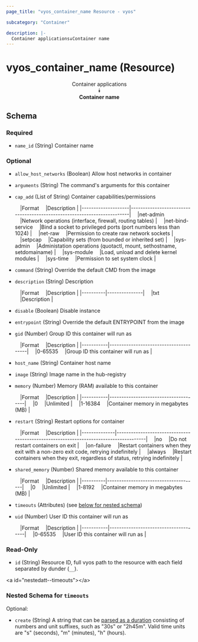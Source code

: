```yaml
---
page_title: "vyos_container_name Resource - vyos"

subcategory: "Container"

description: |- 
  Container applications⯯Container name
---
```


# vyos_container_name (Resource)
<center>

Container applications  
⯯  
**Container name**


</center>

## Schema

### Required

- `name_id` (String) Container name

### Optional

- `allow_host_networks` (Boolean) Allow host networks in container
- `arguments` (String) The command&#39;s arguments for this container
- `cap_add` (List of String) Container capabilities/permissions

    &emsp;|Format            &emsp;|Description                                                            |
    |--------------------|-------------------------------------------------------------------------|
    &emsp;|net-admin         &emsp;|Network operations (interface, firewall, routing tables)               |
    &emsp;|net-bind-service  &emsp;|Bind a socket to privileged ports (port numbers less than 1024)        |
    &emsp;|net-raw           &emsp;|Permission to create raw network sockets                               |
    &emsp;|setpcap           &emsp;|Capability sets (from bounded or inherited set)                        |
    &emsp;|sys-admin         &emsp;|Administation operations (quotactl, mount, sethostname, setdomainame)  |
    &emsp;|sys-module        &emsp;|Load, unload and delete kernel modules                                 |
    &emsp;|sys-time          &emsp;|Permission to set system clock                                         |
- `command` (String) Override the default CMD from the image
- `description` (String) Description

    &emsp;|Format  &emsp;|Description  |
    |----------|---------------|
    &emsp;|txt     &emsp;|Description  |
- `disable` (Boolean) Disable instance
- `entrypoint` (String) Override the default ENTRYPOINT from the image
- `gid` (Number) Group ID this container will run as

    &emsp;|Format   &emsp;|Description                          |
    |-----------|---------------------------------------|
    &emsp;|0-65535  &emsp;|Group ID this container will run as  |
- `host_name` (String) Container host name
- `image` (String) Image name in the hub-registry
- `memory` (Number) Memory (RAM) available to this container

    &emsp;|Format   &emsp;|Description                         |
    |-----------|--------------------------------------|
    &emsp;|0        &emsp;|Unlimited                           |
    &emsp;|1-16384  &emsp;|Container memory in megabytes (MB)  |
- `restart` (String) Restart options for container

    &emsp;|Format      &emsp;|Description                                                                         |
    |--------------|--------------------------------------------------------------------------------------|
    &emsp;|no          &emsp;|Do not restart containers on exit                                                   |
    &emsp;|on-failure  &emsp;|Restart containers when they exit with a non-zero exit code, retrying indefinitely  |
    &emsp;|always      &emsp;|Restart containers when they exit, regardless of status, retrying indefinitely      |
- `shared_memory` (Number) Shared memory available to this container

    &emsp;|Format  &emsp;|Description                         |
    |----------|--------------------------------------|
    &emsp;|0       &emsp;|Unlimited                           |
    &emsp;|1-8192  &emsp;|Container memory in megabytes (MB)  |
- `timeouts` (Attributes) (see [below for nested schema](#nestedatt--timeouts))
- `uid` (Number) User ID this container will run as

    &emsp;|Format   &emsp;|Description                         |
    |-----------|--------------------------------------|
    &emsp;|0-65535  &emsp;|User ID this container will run as  |

### Read-Only

- `id` (String) Resource ID, full vyos path to the resource with each field separated by dunder (`__`).

&lt;a id=&#34;nestedatt--timeouts&#34;&gt;&lt;/a&gt;
### Nested Schema for `timeouts`

Optional:

- `create` (String) A string that can be [parsed as a duration](https://pkg.go.dev/time#ParseDuration) consisting of numbers and unit suffixes, such as &#34;30s&#34; or &#34;2h45m&#34;. Valid time units are &#34;s&#34; (seconds), &#34;m&#34; (minutes), &#34;h&#34; (hours).  
